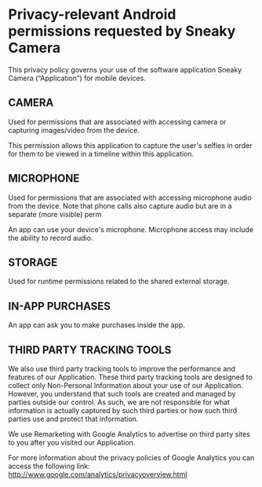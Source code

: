Privacy-relevant Android permissions requested by Sneaky Camera
==============
This privacy policy governs your use of the software application Sneaky Camera (“Application”) for mobile devices. 

CAMERA
-----------------

Used for permissions that are associated with accessing camera or capturing images/video from the device.

This permission allows this application to capture the user's selfies in order for them to be viewed in a timeline within this application.

MICROPHONE
-----------------

Used for permissions that are associated with accessing microphone audio from the device. Note that phone calls also capture audio but are in a separate (more visible) perm

An app can use your device's microphone. Microphone access may include the ability to record audio.

STORAGE
-----------------
Used for runtime permissions related to the shared external storage.

IN-APP PURCHASES 
-----------------
An app can ask you to make purchases inside the app.

THIRD PARTY TRACKING TOOLS 
-----------------
We also use third party tracking tools to improve the performance and features of our Application. These third party tracking tools are designed to collect only Non-Personal Information about your use of our Application. However, you understand that such tools are created and managed by parties outside our control. As such, we are not responsible for what information is actually captured by such third parties or how such third parties use and protect that information.

We use Remarketing with Google Analytics to advertise on third party sites to you after you visited our Application. 

For more information about the privacy policies of Google Analytics you can access the following link:
http://www.google.com/analytics/privacyoverview.html
